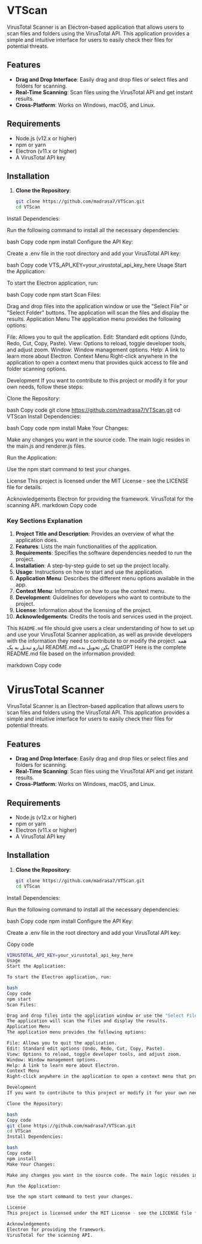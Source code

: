 # VTScan

VirusTotal Scanner is an Electron-based application that allows users to scan files and folders using the VirusTotal API. This application provides a simple and intuitive interface for users to easily check their files for potential threats.

## Features

- **Drag and Drop Interface**: Easily drag and drop files or select files and folders for scanning.
- **Real-Time Scanning**: Scan files using the VirusTotal API and get instant results.
- **Cross-Platform**: Works on Windows, macOS, and Linux.

## Requirements

- Node.js (v12.x or higher)
- npm or yarn
- Electron (v11.x or higher)
- A VirusTotal API key

## Installation

1. **Clone the Repository**:

   ```bash
   git clone https://github.com/madrasa7/VTScan.git
   cd VTScan
Install Dependencies:

Run the following command to install all the necessary dependencies:

bash
Copy code
npm install
Configure the API Key:

Create a .env file in the root directory and add your VirusTotal API key:

bash
Copy code
VTS_API_KEY=your_virustotal_api_key_here
Usage
Start the Application:

To start the Electron application, run:

bash
Copy code
npm start
Scan Files:

Drag and drop files into the application window or use the "Select File" or "Select Folder" buttons.
The application will scan the files and display the results.
Application Menu
The application menu provides the following options:

File: Allows you to quit the application.
Edit: Standard edit options (Undo, Redo, Cut, Copy, Paste).
View: Options to reload, toggle developer tools, and adjust zoom.
Window: Window management options.
Help: A link to learn more about Electron.
Context Menu
Right-click anywhere in the application to open a context menu that provides quick access to file and folder scanning options.

Development
If you want to contribute to this project or modify it for your own needs, follow these steps:

Clone the Repository:

bash
Copy code
git clone https://github.com/madrasa7/VTScan.git
cd VTScan
Install Dependencies:

bash
Copy code
npm install
Make Your Changes:

Make any changes you want in the source code. The main logic resides in the main.js and renderer.js files.

Run the Application:

Use the npm start command to test your changes.

License
This project is licensed under the MIT License - see the LICENSE file for details.

Acknowledgements
Electron for providing the framework.
VirusTotal for the scanning API.
markdown
Copy code

### Key Sections Explanation

1. **Project Title and Description**: Provides an overview of what the application does.
2. **Features**: Lists the main functionalities of the application.
3. **Requirements**: Specifies the software dependencies needed to run the project.
4. **Installation**: A step-by-step guide to set up the project locally.
5. **Usage**: Instructions on how to start and use the application.
6. **Application Menu**: Describes the different menu options available in the app.
7. **Context Menu**: Information on how to use the context menu.
8. **Development**: Guidelines for developers who want to contribute to the project.
9. **License**: Information about the licensing of the project.
10. **Acknowledgements**: Credits the tools and services used in the project.

This `README.md` file should give users a clear understanding of how to set up and use your VirusTotal Scanner application, as well as provide developers with the information they need to contribute to or modify the project.
همه اینارو تبدیل به یک README.md بکن تحویل بده
ChatGPT
Here is the complete README.md file based on the information provided:

markdown
Copy code
# VirusTotal Scanner

VirusTotal Scanner is an Electron-based application that allows users to scan files and folders using the VirusTotal API. This application provides a simple and intuitive interface for users to easily check their files for potential threats.

## Features

- **Drag and Drop Interface**: Easily drag and drop files or select files and folders for scanning.
- **Real-Time Scanning**: Scan files using the VirusTotal API and get instant results.
- **Cross-Platform**: Works on Windows, macOS, and Linux.

## Requirements

- Node.js (v12.x or higher)
- npm or yarn
- Electron (v11.x or higher)
- A VirusTotal API key

## Installation

1. **Clone the Repository**:

   ```bash
   git clone https://github.com/madrasa7/VTScan.git
   cd VTScan
Install Dependencies:

Run the following command to install all the necessary dependencies:

bash
Copy code
npm install
Configure the API Key:

Create a .env file in the root directory and add your VirusTotal API key:


Copy code
   ```bash
   VIRUSTOTAL_API_KEY=your_virustotal_api_key_here
Usage
Start the Application:

To start the Electron application, run:

bash
Copy code
npm start
Scan Files:

Drag and drop files into the application window or use the "Select File" or "Select Folder" buttons.
The application will scan the files and display the results.
Application Menu
The application menu provides the following options:

File: Allows you to quit the application.
Edit: Standard edit options (Undo, Redo, Cut, Copy, Paste).
View: Options to reload, toggle developer tools, and adjust zoom.
Window: Window management options.
Help: A link to learn more about Electron.
Context Menu
Right-click anywhere in the application to open a context menu that provides quick access to file and folder scanning options.

Development
If you want to contribute to this project or modify it for your own needs, follow these steps:

Clone the Repository:

bash
Copy code
git clone https://github.com/madrasa7/VTScan.git
cd VTScan
Install Dependencies:

bash
Copy code
npm install
Make Your Changes:

Make any changes you want in the source code. The main logic resides in the main.js and renderer.js files.

Run the Application:

Use the npm start command to test your changes.

License
This project is licensed under the MIT License - see the LICENSE file for details.

Acknowledgements
Electron for providing the framework.
VirusTotal for the scanning API.
